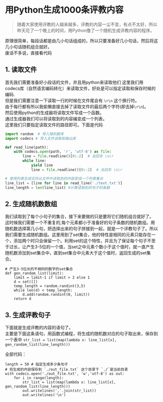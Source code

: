 # 用Python生成1000条评教内容

> 随着大家使用评教的人越来越多，评教的内容一尘不变，有点不太好，所以昨天花了一个晚上的时间，用Python撸了一个随机生成评教内容的程序。

原理很简单，每段话都是由几小句话组成的，所以只要准备好几小句话，然后将这几小句话随机组合就好。  
废话不多说，直接看代码  

## 1. 读取文件
首先我们需要准备好小段话的文件，并且用python来读取他们
这里我们用codecs库（自然语言编码转化）来读取文件，好处是可以指定读取和保存时候的编码.  
但是我们需要注意一下读取一行的时候在文件尾会有 `\r\n` 这个换行符。  
由于每行都有所以我偷懒直接去掉了读取文件的最后两个字符(即去掉`\r\n`)。  
然后使用python的生成器将读取文件写成一个函数。  
通过生成器我们可以将读取到的内容编变成一个列表。  
这里我们只要指定读取文件的路径即可。下面是代码
```python
import random  # 导入随机数库
import codecs # 导入文件读取和输出库

def read_line(path):
    with codecs.open(path, 'r', 'utf-8') as file:
        line = file.readline()[0:-2]  # 去回车 \n\r
        while line:
            yield line
            line = file.readline()[0:-2]  # 去回车 \n\r

# 使用列表生成式将从文件中读取到的内容变成一个列表集合
line_list = [line for line in read_line('./text.txt')] 
line_length = len(line_list) #计算读取到的句子的条数
```
## 2. 生成随机数数组
我们读取到了每个小句子的集合，接下来要做的只是要将它们随机组合就好了。  
这时候我们需要一个不重复的,每个元素都小于准备好的句子条数的随机数组。用随机数选择第几小句，把选择出来的句子拼接到一起，就是一个评教句子了。所以我们需要生成随机数组。这里用到了set集合，他的特性是相同的元素只能存在一个，添加两个时只会保留一个。利用set的这个特性，并且为了保证每个句子不至于过长，让产生3-5位的一个值，当set之中元素个数小于这个值时，就一直产生随机数添加到set集合中，直到set集合中元素大于这个值时，返回生成的set集合。
```
# 产生3-5位长的不相同的数字的set集合
def gen_random_list(limit):
    limit = limit-1 if limit > 2 else 1
    d = set([])
    temp_length = random.randint(3,5)
    while len(d) < temp_length:
        d.add(random.randint(0, limit))
    return d
```
## 3. 生成评教句子
下面就是生成评教的内容的语句了。  
主要是下面这条语句，用函数式编程，将生成的随机数对应的句子取出来，保存到一个表中
`str_list = list(map(lambda x: line_list[x], gen_random_list(line_length)))
`
  
  全部代码：
```
length = 50 # 指定生成多少条句子
# 将生成的内容保存到 `./out_file.txt` 这个目录下 `./`是当前目录
with codecs.open('./out_file.txt', 'w','utf-8') as out:
    for i in range(length):
        str_list = list(map(lambda x: line_list[x], gen_random_list(line_length)))
        out.writelines(','.join(str_list))
        out.writelines('\n')
```